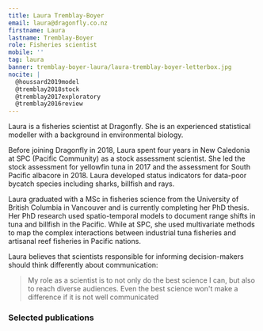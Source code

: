 ```yaml
---
title: Laura Tremblay-Boyer
email: laura@dragonfly.co.nz
firstname: Laura
lastname: Tremblay-Boyer
role: Fisheries scientist
mobile: ''
tag: laura
banner: tremblay-boyer-laura/laura-tremblay-boyer-letterbox.jpg
nocite: |
  @houssard2019model
  @tremblay2018stock 
  @tremblay2017exploratory
  @tremblay2016review
---
```

Laura is a fisheries scientist at Dragonfly. She is an experienced statistical
modeller with a background in environmental biology.  
<!--more-->

Before joining Dragonfly in 2018, Laura spent four years in New Caledonia at SPC
(Pacific Community) as a stock assessment scientist. She led the stock
assessment for yellowfin tuna in 2017 and the assessment for South Pacific
albacore in 2018. Laura developed status indicators for data-poor bycatch
species including sharks, billfish and rays. 

Laura graduated with a MSc in fisheries science from the University of British
Columbia in Vancouver and is currently completing her PhD thesis. Her PhD
research used spatio-temporal models to document range shifts in tuna and
billfish in the Pacific.  While at SPC, she used multivariate methods to map the
complex interactions between industrial tuna fisheries and artisanal reef
fisheries in Pacific nations.

Laura believes that scientists responsible for informing decision-makers should
think differently about communication: 

> My role as a scientist is to not only do the best science I can, but also to
reach diverse audiences. Even the best science won't make a difference if it is not well communicated

### Selected publications


